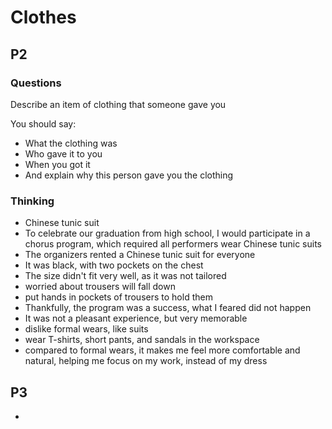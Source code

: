 # Clothes

## P2

### Questions

Describe an item of clothing that someone gave you

You should say:
- What the clothing was
- Who gave it to you
- When you got it
- And explain why this person gave you the clothing

### Thinking

- Chinese tunic suit
- To celebrate our graduation from high school, I would participate in a chorus program, which required all performers wear Chinese tunic suits
- The organizers rented a Chinese tunic suit for everyone
- It was black, with two pockets on the chest
- The size didn't fit very well, as it was not tailored
- worried about trousers will fall down
- put hands in pockets of trousers to hold them
- Thankfully, the program was a success, what I feared did not happen
- It was not a pleasant experience, but very memorable
- dislike formal wears, like suits
- wear T-shirts, short pants, and sandals in the workspace
- compared to formal wears, it makes me feel more comfortable and natural, helping me focus on my work, instead of my dress

## P3

- 
